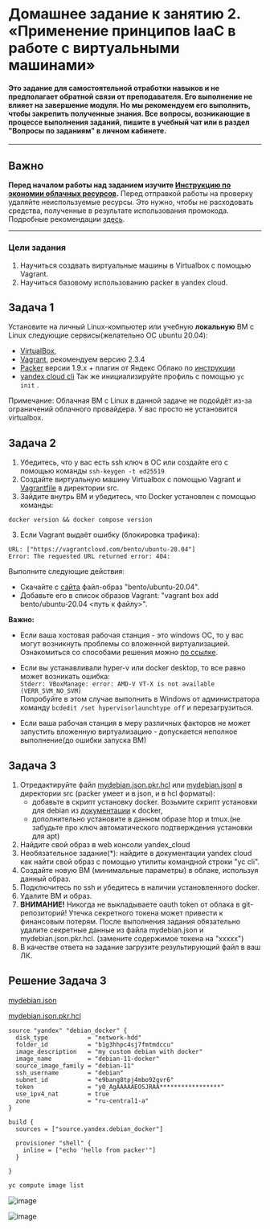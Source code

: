 
# Домашнее задание к занятию 2. «Применение принципов IaaC в работе с виртуальными машинами»

#### Это задание для самостоятельной отработки навыков и не предполагает обратной связи от преподавателя. Его выполнение не влияет на завершение модуля. Но мы рекомендуем его выполнить, чтобы закрепить полученные знания. Все вопросы, возникающие в процессе выполнения заданий, пишите в учебный чат или в раздел "Вопросы по заданиям" в личном кабинете.
---
## Важно

**Перед началом работы над заданием изучите [Инструкцию по экономии облачных ресурсов](https://github.com/netology-code/devops-materials/blob/master/cloudwork.MD).**
Перед отправкой работы на проверку удаляйте неиспользуемые ресурсы.
Это нужно, чтобы не расходовать средства, полученные в результате использования промокода.
Подробные рекомендации [здесь](https://github.com/netology-code/virt-homeworks/blob/virt-11/r/README.md).

---

### Цели задания

1. Научиться создвать виртуальные машины в Virtualbox с помощью Vagrant.
2. Научиться базовому использованию packer в yandex cloud.

   
## Задача 1
Установите на личный Linux-компьютер или учебную **локальную** ВМ с Linux следующие сервисы(желательно ОС ubuntu 20.04):

- [VirtualBox](https://www.virtualbox.org/),
- [Vagrant](https://github.com/netology-code/devops-materials), рекомендуем версию 2.3.4
- [Packer](https://github.com/netology-code/devops-materials/blob/master/README.md) версии 1.9.х + плагин от Яндекс Облако по [инструкции](https://cloud.yandex.ru/docs/tutorials/infrastructure-management/packer-quickstart)
- [уandex cloud cli](https://cloud.yandex.com/ru/docs/cli/quickstart) Так же инициализируйте профиль с помощью ```yc init``` .


Примечание: Облачная ВМ с Linux в данной задаче не подойдёт из-за ограничений облачного провайдера. У вас просто не установится virtualbox.

## Задача 2

1. Убедитесь, что у вас есть ssh ключ в ОС или создайте его с помощью команды ```ssh-keygen -t ed25519```
2. Создайте виртуальную машину Virtualbox с помощью Vagrant и  [Vagrantfile](https://github.com/netology-code/virtd-homeworks/blob/shvirtd-1/05-virt-02-iaac/src/Vagrantfile) в директории src.
3. Зайдите внутрь ВМ и убедитесь, что Docker установлен с помощью команды:
```
docker version && docker compose version
```

3. Если Vagrant выдаёт ошибку (блокировка трафика):
```
URL: ["https://vagrantcloud.com/bento/ubuntu-20.04"]     
Error: The requested URL returned error: 404:
```

Выполните следующие действия:

- Скачайте с [сайта](https://app.vagrantup.com/bento/boxes/ubuntu-20.04) файл-образ "bento/ubuntu-20.04".
- Добавьте его в список образов Vagrant: "vagrant box add bento/ubuntu-20.04 <путь к файлу>".

**Важно:**    
- Если ваша хостовая рабочая станция - это windows ОС, то у вас могут возникнуть проблемы со вложенной виртуализацией. Ознакомиться со cпособами решения можно [по ссылке](https://www.comss.ru/page.php?id=7726).

- Если вы устанавливали hyper-v или docker desktop, то  все равно может возникать ошибка:  
`Stderr: VBoxManage: error: AMD-V VT-X is not available (VERR_SVM_NO_SVM)`   
 Попробуйте в этом случае выполнить в Windows от администратора команду `bcdedit /set hypervisorlaunchtype off` и перезагрузиться.

- Если ваша рабочая станция в меру различных факторов не может запустить вложенную виртуализацию - допускается неполное выполнение(до ошибки запуска ВМ)

## Задача 3

1. Отредактируйте файл    [mydebian.json.pkr.hcl](https://github.com/netology-code/virtd-homeworks/blob/shvirtd-1/05-virt-02-iaac/src/mydebian.json.pkr.hcl)  или [mydebian.jsonl](https://github.com/netology-code/virtd-homeworks/blob/shvirtd-1/05-virt-02-iaac/src/mydebian.json) в директории src (packer умеет и в json, и в hcl форматы):
   - добавьте в скрипт установку docker. Возьмите скрипт установки для debian из  [документации](https://docs.docker.com/engine/install/debian/)  к docker, 
   - дополнительно установите в данном образе htop и tmux.(не забудьте про ключ автоматического подтверждения установки для apt)
3. Найдите свой образ в web консоли yandex_cloud
4. Необязательное задание(*): найдите в документации yandex cloud как найти свой образ с помощью утилиты командной строки "yc cli".
5. Создайте новую ВМ (минимальные параметры) в облаке, используя данный образ.
6. Подключитесь по ssh и убедитесь в наличии установленного docker.
7. Удалите ВМ и образ.
8. **ВНИМАНИЕ!** Никогда не выкладываете oauth token от облака в git-репозиторий! Утечка секретного токена может привести к финансовым потерям. После выполнения задания обязательно удалите секретные данные из файла mydebian.json и mydebian.json.pkr.hcl. (замените содержимое токена на  "ххххх")
9. В качестве ответа на задание  загрузите результирующий файл в ваш ЛК.

## Решение Задача 3

[mydebian.json](https://github.com/killakazzak/05-virt-02-iaac-hw/blob/main/mydebian.json)

[mydebian.json.pkr.hcl](https://github.com/killakazzak/05-virt-02-iaac-hw/blob/main/mydebian.json.pkr.hcl)

```hcl
source "yandex" "debian_docker" {
  disk_type           = "network-hdd"
  folder_id           = "b1g3hhpc4sj7fmtmdccu"
  image_description   = "my custom debian with docker"
  image_name          = "debian-11-docker"
  source_image_family = "debian-11"
  ssh_username        = "debian"
  subnet_id           = "e9bang8tpj4mbo92gvr6"
  token               = "y0_AgAAAAAEOSJRAA*****************"
  use_ipv4_nat        = true
  zone                = "ru-central1-a"
}

build {
  sources = ["source.yandex.debian_docker"]

  provisioner "shell" {
    inline = ["echo 'hello from packer'"]
  }

}
```

```bash
yc compute image list
```
![image](https://github.com/user-attachments/assets/422f580f-88b4-4e96-95e6-18402876928f)


![image](https://github.com/user-attachments/assets/19517da2-d0ca-4a16-ad2e-c4bbf54ee3c2)

